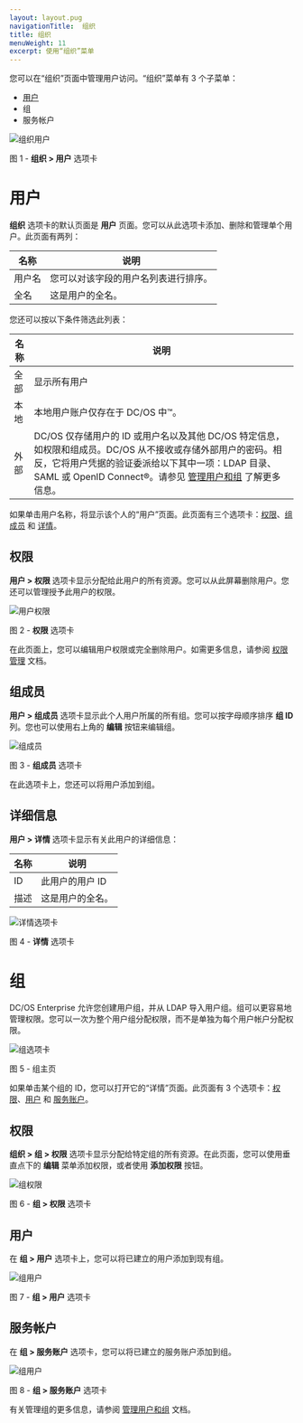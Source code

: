 ```yaml
---
layout: layout.pug
navigationTitle:  组织
title: 组织
menuWeight: 11
excerpt: 使用“组织”菜单
---
```


您可以在“组织”页面中管理用户访问。“组织”菜单有 3 个子菜单：

- [用户](#users)
- 组
- 服务帐户

![组织用户](/mesosphere/dcos/cn/2.0/img/GUI-Organization-Users-List-View.png)

图 1 - **组织 > 用户** 选项卡


# 用户

**组织** 选项卡的默认页面是 **用户** 页面。您可以从此选项卡添加、删除和管理单个用户。此页面有两列：

| 名称 | 说明 |
|-------|-------|
| 用户名 | 您可以对该字段的用户名列表进行排序。 |
| 全名 | 这是用户的全名。 |

您还可以按以下条件筛选此列表：

| 名称 | 说明 |
|-------|-------|
| 全部 | 显示所有用户 |
| 本地 | 本地用户账户仅存在于 DC/OS 中&trade;。 |
| 外部 |  DC/OS 仅存储用户的 ID 或用户名以及其他 DC/OS 特定信息，如权限和组成员。DC/OS 从不接收或存储外部用户的密码。相反，它将用户凭据的验证委派给以下其中一项：LDAP 目录、SAML 或 OpenID Connect&reg;。请参见 [管理用户和组](/mesosphere/dcos/cn/2.0/security/ent/users-groups/) 了解更多信息。 |


如果单击用户名称，将显示该个人的“用户”页面。此页面有三个选项卡：[权限](#permissions)、[组成员](#group-membership) 和 [详情](#details)。

## 权限
**用户 > 权限** 选项卡显示分配给此用户的所有资源。您可以从此屏幕删除用户。您还可以管理授予此用户的权限。

![用户权限](/mesosphere/dcos/cn/2.0/img/GUI-Organization-Users-2.png)

图 2 - **权限** 选项卡

在此页面上，您可以编辑用户权限或完全删除用户。如需更多信息，请参阅 [权限管理](/mesosphere/dcos/cn/2.0/security/ent/perms-management/) 文档。

## 组成员

**用户 > 组成员** 选项卡显示此个人用户所属的所有组。您可以按字母顺序排序 **组 ID** 列。您也可以使用右上角的 **编辑** 按钮来编辑组。

![组成员](/mesosphere/dcos/cn/2.0/img/GUI-Organization-Users-Group-Membership.png)

图 3 - **组成员** 选项卡

在此选项卡上，您还可以将用户添加到组。

## 详细信息

**用户 > 详情** 选项卡显示有关此用户的详细信息：

| 名称 | 说明 |
|-------|-------|
| ID    | 此用户的用户 ID |
| 描述 | 这是用户的全名。 |

![详情选项卡](/mesosphere/dcos/cn/2.0/img/GUI-Organization-Users-Details.png)

图 4 - **详情** 选项卡


# 组

DC/OS Enterprise 允许您创建用户组，并从 LDAP 导入用户组。组可以更容易地管理权限。您可以一次为整个用户组分配权限，而不是单独为每个用户帐户分配权限。

![组选项卡](/mesosphere/dcos/cn/2.0/img/GUI-Organization-Groups-Main.png)

图 5 - 组主页

如果单击某个组的 ID，您可以打开它的“详情”页面。此页面有 3 个选项卡：[权限](#permissions-2)、[用户](#users-2) 和 [服务账户](#service-accounts)。

<a name="permissions-2"></a>

## 权限

**组织 > 组 > 权限** 选项卡显示分配给特定组的所有资源。在此页面，您可以使用垂直点下的 **编辑** 菜单添加权限，或者使用 **添加权限** 按钮。

![组权限](/mesosphere/dcos/cn/2.0/img/GUI-Organization-Groups-Permissions.png)

图 6 - **组 > 权限** 选项卡

<a name="users-2"></a>

## 用户

在 **组 > 用户** 选项卡上，您可以将已建立的用户添加到现有组。

![组用户](/mesosphere/dcos/cn/2.0/img/GUI-Organization-Groups-Users.png)

图 7 - **组 > 用户** 选项卡


## 服务帐户

在 **组 > 服务账户** 选项卡，您可以将已建立的服务账户添加到组。

![组用户](/mesosphere/dcos/cn/2.0/img/GUI-Organization-Groups-Service-Accounts.png)

图 8 - **组 > 服务账户** 选项卡

有关管理组的更多信息，请参阅 [管理用户和组](/mesosphere/dcos/cn/2.0/security/ent/users-groups/) 文档。